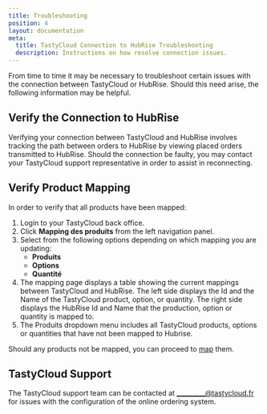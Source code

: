 ```yaml
---
title: Troubleshooting
position: 4
layout: documentation
meta:
  title: TastyCloud Connection to HubRise Troubleshooting
  description: Instructions on how resolve connection issues.
---
```


From time to time it may be necessary to troubleshoot certain issues with the connection between TastyCloud or HubRise. Should this need arise, the following information may be helpful.

## Verify the Connection to HubRise

Verifying your connection between TastyCloud and HubRise involves tracking the path between orders to HubRise by viewing placed orders transmitted to HubRise. Should the connection be faulty, you may contact your TastyCloud support representative in order to assist in reconnecting. 

## Verify Product Mapping

In order to verify that all products have been mapped:

1. Login to your TastyCloud back office.
1. Click **Mapping des produits** from the left navigation panel.
1. Select from the following options depending on which mapping you are updating:
    - **Produits**
    - **Options**
    - **Quantité**
1. The mapping page displays a table showing the current mappings between TastyCloud and HubRise.  The left side displays the Id and the Name of the TastyCloud product, option, or quantity.  The right side displays the HubRise Id and Name that the production, option or quantity is mapped to.
1. The Produits dropdown menu includes all TastyCloud products, options or quantities that have not been mapped to Hubrise.

Should any products not be mapped, you can proceed to [map](/apps/tastycloud/map-ref-codes) them.

## TastyCloud Support

The TastyCloud support team can be contacted at _________@tastycloud.fr for issues with the configuration of the online ordering system.